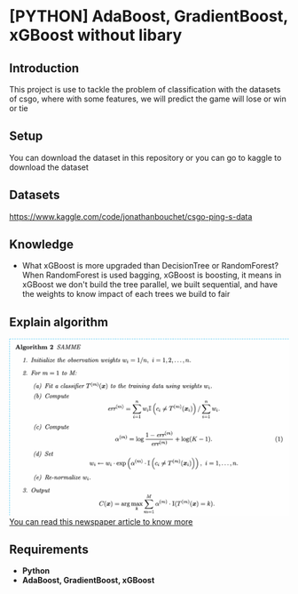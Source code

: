 # [PYTHON] AdaBoost, GradientBoost, xGBoost without libary

## Introduction

This project is use to tackle the problem of classification with the datasets of csgo, where with some features, we will predict the game will lose or win or tie

## Setup
You can download the dataset in this repository or you can go to kaggle to download the dataset 

## Datasets
https://www.kaggle.com/code/jonathanbouchet/csgo-ping-s-data

## Knowledge

* What xGBoost is more upgraded than DecisionTree or RandomForest? When RandomForest is used bagging, xGBoost is boosting, it means in xGBoost we don't build the tree parallel, we built sequential, and have the weights to know impact of each trees we build to fair 
## Explain algorithm
<img src="Images/SAMME_Algorithms.png" width=800><br/>
<a href='https://www.researchgate.net/publication/228947999_Multi-class_AdaBoost'> You can read this newspaper article to know more</a>

## Requirements
* **Python**
* **AdaBoost, GradientBoost, xGBoost**